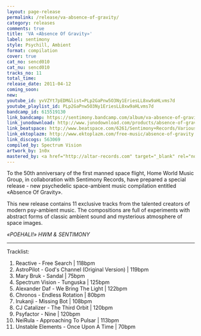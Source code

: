 ```yaml
---
layout: page-release
permalink: /release/va-absence-of-gravity/
category: releases
comments: true
title: 'VA «Absence Of Gravity»'
label: sentimony
style: Psychill, Ambient
format: compilation
cover: true
cat_no: sencd010
cat_nu: sencd010
tracks_no: 11
total_time: 
release_date: 2011-04-12
coming_soon: 
new: 
youtube_id: yvVZYt7pEDM&list=PLp2GaPnw5O3Ny1EriesLL8xw9aHLvms7d
youtube_playlist_id: PLp2GaPnw5O3Ny1EriesLL8xw9aHLvms7d
bandcamp_id: 615519130
link_bandcamp: https://sentimony.bandcamp.com/album/va-absence-of-gravity
link_junodownload: http://www.junodownload.com/products/absence-of-gravity/1733750-02
link_beatspace: http://www.beatspace.com/6261/Sentimony+Records/Various/Absence+Of+Gravity/detail.aspx
link_ektoplazm: http://www.ektoplazm.com/free-music/absence-of-gravity
link_discogs: 563069
compiled_by: Spectrum Vision
artwork_by: 1n0x
mastered_by: <a href="http://altar-records.com" target="_blank" rel="noopener">Altar Records Studio</a>
---
```


To the 50th anniversary of the first manned space flight, Home World Music Group, in collaboration with Sentimony Records, have prepared a special release - new psychedelic space-ambient music compilation entitled «Absence Of Gravity».

This new release contains 11 exclusive tracks from the talented creators of modern psy-ambient music. The compositions are full of experiments with abstract forms of classic ambient sound and mysterious atmosphere of space images.

_«POEHALI!» HWM & SENTIMONY_

---
Tracklist:

01. Reactive - Free Search \| 118bpm
02. AstroPilot - God's Channel (Original Version) \| 119bpm
03. Mary Bruk - Sandal \| 75bpm
04. Spectrum Vision - Tunguska \| 125bpm
05. Alexander Daf - We Bring The Light \| 122bpm
06. Chronos - Endless Rotation \| 80bpm
07. Irukanji - Missing Bot \| 108bpm
08. CJ Catalizer - The Third Orbit \| 120bpm
09. Psyfactor - Nine \| 120bpm
10. NeiRula - Approaching To Pulsar \| 113bpm
11. Unstable Elements - Once Upon A Time \| 70bpm
